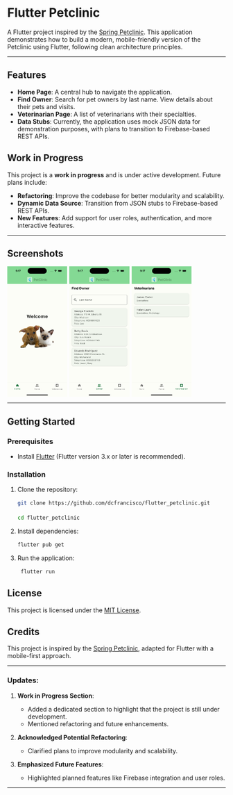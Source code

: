 # Flutter Petclinic

A Flutter project inspired by the [Spring Petclinic](https://github.com/spring-projects/spring-petclinic). This application demonstrates how to build a modern, mobile-friendly version of the Petclinic using Flutter, following clean architecture principles.

---

## Features

- **Home Page**: A central hub to navigate the application.
- **Find Owner**: Search for pet owners by last name. View details about their pets and visits.
- **Veterinarian Page**: A list of veterinarians with their specialties.
- **Data Stubs**: Currently, the application uses mock JSON data for demonstration purposes, with plans to transition to Firebase-based REST APIs.

## Work in Progress

This project is a **work in progress** and is under active development. Future plans include:

- **Refactoring**: Improve the codebase for better modularity and scalability.
- **Dynamic Data Source**: Transition from JSON stubs to Firebase-based REST APIs.
- **New Features**: Add support for user roles, authentication, and more interactive features.

---

## Screenshots

<div style="display: flex; gap: 5px;">
    <img src="assets/screenshot_home.png" alt="Home Page" height="300px">
    <img src="assets/screenshot_find_owner.png" alt="Find Owner" height="300px">
    <img src="assets/screenshot_veterinarian.png" alt="Veterinarian" height="300px">
</div>

---

## Getting Started

### Prerequisites

- Install [Flutter](https://flutter.dev/docs/get-started/install) (Flutter version 3.x or later is recommended).

### Installation

1. Clone the repository:
   ```bash
   git clone https://github.com/dcfrancisco/flutter_petclinic.git 
   
   cd flutter_petclinic
   ```

2. Install dependencies:
   ```bash
   flutter pub get
   ```

3. Run the application:
   ```bash
    flutter run
    ```

## License

This project is licensed under the [MIT License](LICENSE).


## Credits
This project is inspired by the [Spring Petclinic](https://github.com/spring-projects/spring-petclinic), adapted for Flutter with a mobile-first approach.

---

### Updates:

1. **Work in Progress Section**:
   - Added a dedicated section to highlight that the project is still under development.
   - Mentioned refactoring and future enhancements.

2. **Acknowledged Potential Refactoring**:
   - Clarified plans to improve modularity and scalability.

3. **Emphasized Future Features**:
   - Highlighted planned features like Firebase integration and user roles.

---

